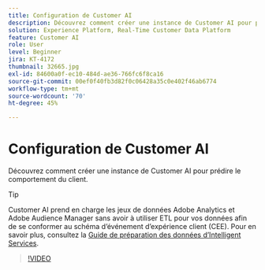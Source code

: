 ```yaml
---
title: Configuration de Customer AI
description: Découvrez comment créer une instance de Customer AI pour prédire le comportement du client.
solution: Experience Platform, Real-Time Customer Data Platform
feature: Customer AI
role: User
level: Beginner
jira: KT-4172
thumbnail: 32665.jpg
exl-id: 84600a0f-ec10-484d-ae36-766fc6f8ca16
source-git-commit: 00ef0f40fb3d82f0c06428a35c0e402f46ab6774
workflow-type: tm+mt
source-wordcount: '70'
ht-degree: 45%

---
```


# Configuration de Customer AI

Découvrez comment créer une instance de Customer AI pour prédire le comportement du client.

>[!TIP]
>
>Customer AI prend en charge les jeux de données Adobe Analytics et Adobe Audience Manager sans avoir à utiliser ETL pour vos données afin de se conformer au schéma d’événement d’expérience client (CEE). Pour en savoir plus, consultez la [Guide de préparation des données d’Intelligent Services](https://experienceleague.adobe.com/docs/experience-platform/intelligent-services/data-preparation.html).

>[!VIDEO](https://video.tv.adobe.com/v/32665?learn=on)
